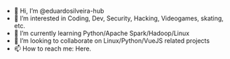 - 👋 Hi, I’m @eduardosilveira-hub
- 👀 I’m interested in Coding, Dev, Security, Hacking, Videogames, skating, etc.
- 🌱 I’m currently learning Python/Apache Spark/Hadoop/Linux
- 💞️ I’m looking to collaborate on Linux/Python/VueJS related projects
- 📫 How to reach me: Here.

<!---
eduardosilveira-hub/eduardosilveira-hub is a ✨ special ✨ repository because its `README.md` (this file) appears on your GitHub profile.
You can click the Preview link to take a look at your changes.
--->
